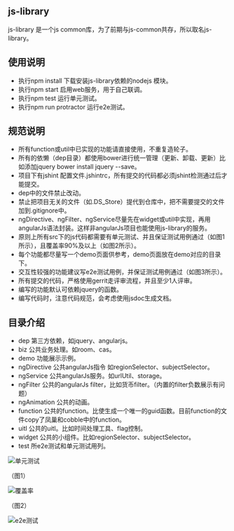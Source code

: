## js-library
js-library 是一个js common库，为了前期与js-common共存，所以取名js-library。

## 使用说明

* 执行npm install 下载安装js-library依赖的nodejs 模块。
* 执行npm start 启用web服务，用于自己联调。
* 执行npm test 运行单元测试。
* 执行npm run protractor 运行e2e测试。

## 规范说明

* 所有function或util中已实现的功能请直接使用，不重复造轮子。
* 所有的依懒（dep目录）都使用bower进行统一管理（更新、卸载、更新）比如添加jquery bower install jquery --save。
* 项目下有jshint 配置文件.jshintrc，所有提交的代码都必须jshint检测通过后才能提交。
* dep中的文件禁止改动。
* 禁止把项目无关的文件（如.DS_Store）提代到仓库中，把不需要提交的文件加到.gitignore中。
* ngDirective、ngFilter、ngService尽量先在widget或util中实现，再用angularJs语法封装。这样非angularJs项目也能使用js-library的服务。
* 原则上所有src下的js代码都需要有单元测试、并且保证测试用例通过（如图1所示），且覆盖率90%及以上（如图2所示）。
* 每个功能都尽量写一个demo页面供参考，demo页面放在demo对应的目录下。
* 交互性较强的功能建议写e2e测试用例，并保证测试用例通过（如图3所示）。
* 所有提交的代码，严格使用gerrit走评审流程，并且至少1人评审。
* 编写的功能默认可依赖jquery的函数。
* 编写代码时，注意代码规范，会考虑使用jsdoc生成文档。

## 目录介绍
* dep 第三方依赖，如jquery、angularjs。
* biz 公共业务处理。如room、cas。
* demo 功能展示示例。
* ngDirective 公共angularJs指令 如regionSelector、subjectSelector。
* ngService 公共angularJs服务。如urlUtil、storage。
* ngFilter 公共的angularJs filter，比如货币filter。（内置的filter负数展示有问题）
* ngAnimation 公共的动画。
* function 公共的function。比使生成一个唯一的guid函数。目前function的文件copy了凤巢和cobble中的function。
* uitl 公共的uitl。比如时间处理工具、flag控制。
* widget 公共的小组件。比如regionSelector、subjectSelector。
* test 所e2e测试和单元测试用列。

![单元测试](http://sucimg.itc.cn/sblog/j66fdd6aae1e57439a2bd348b77c8bf13 '单元测试')

（图1）

![覆盖率](http://sucimg.itc.cn/sblog/ja25e87bc4954ddba122e402f77888787 '覆盖率')

（图2）

![e2e测试](http://sucimg.itc.cn/sblog/jb7ba5e7ebaa361a9a96405b859ab7bd6 'e2e测试')